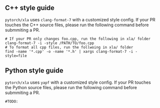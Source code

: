 ## C++ style guide

`pytorch/xla` uses `clang-format-7` with a customized style config.
If your PR touches the C++ source files, please run the following command before submmiting a PR.

```Shell
# If your PR only changes foo.cpp, run the following in xla/ folder
clang-format-7 -i -style /PATH/TO/foo.cpp
# To format all cpp files, run the follwoing in xla/ folder
find -name '*.cpp' -o -name '*.h' | xargs clang-format-7 -i -style=file
```

## Python style guide

`pytorch/xla` uses `yapf` with a customized style config.
If your PR touches the Python source files, please run the following command before submmiting a PR.

```Shell
#TODO:
```

